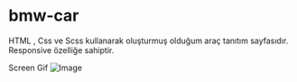 # bmw-car

HTML , Css ve Scss kullanarak oluşturmuş olduğum araç tanıtım sayfasıdır. Responsive özelliğe sahiptir.

Screen Gif
![Image](https://github.com/user-attachments/assets/7ae02b64-946e-4aa4-9d02-f5343849208c)
